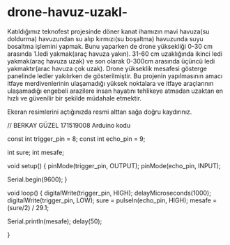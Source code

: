 # drone-havuz-uzakl-
Katıldığımız teknofest projesinde döner kanat ihamızın mavi havuza(su doldurma) havuzundan su alıp kırmızı(su boşaltma) havuzunda suyu bosaltma işlemini yapmak.
Bunu yaparken de drone yüksekliği 0-30 cm arasında 1.ledi yakmak(araç havuza yakın). 31-60 cm uzaklığında ikinci ledi yakmak(araç havuza uzak) ve son olarak 0-300cm arasında üçüncü ledi yakmaktır(arac havuza çok uzak).
Drone yükseklik mesafesi gösterge panelinde ledler yakılırken de gösterilmiştir.
Bu projenin yapılmasının amacı itfaye merdivenlerinin ulaşamadığı yüksek noktalara ve itfaye araçlarının ulaşamadığı engebeli arazilere insan hayatını tehlikeye atmadan uzaktan en hızlı ve güvenilir bir şekilde müdahale etmektir.

Ekeran resimlerini açtığınızda resmi alttan sağa doğru kaydırınız.

// BERKAY GÜZEL 171519008  Arduino kodu

const int trigger_pin = 8;
const int echo_pin = 9;

int sure;
int mesafe;

void setup() {
  pinMode(trigger_pin, OUTPUT);
  pinMode(echo_pin, INPUT);

  Serial.begin(9600);
}

void loop() {
  digitalWrite(trigger_pin, HIGH);
  delayMicroseconds(1000);
  digitalWrite(trigger_pin, LOW);
  sure = pulseIn(echo_pin, HIGH);
  mesafe = (sure/2) / 29.1;

 
  Serial.println(mesafe);
  delay(50);

}
